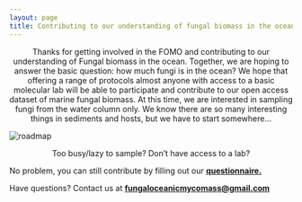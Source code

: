 ```yaml
---
layout: page
title: Contributing to our understanding of fungal biomass in the ocean
---
```



<p align="center">
Thanks for getting involved in the FOMO and contributing to our understanding of Fungal biomass in the ocean. Together, we are hoping to answer the basic question: how much fungi is in the ocean? We hope that offering a range of protocols almost anyone with access to a basic molecular lab will be able to participate and contribute to our open access dataset of marine fungal biomass. At this time, we are interested in sampling fungi from the water column only.  We know there are so many interesting things in sediments and hosts, but we have to start somewhere…
</p>




<img src="https://FOMO-project.github.io/assets/img/roadmap.jpg" alt="roadmap" />




<p align="center">
Too busy/lazy to sample?  Don’t have access to a lab?


No problem, you can still contribute by filling out our [**questionnaire.**](https://forms.gle/ELZXXouvrJXhB6ck7)
  

Have questions?  Contact us at **fungaloceanicmycomass@gmail.com**

</p>

